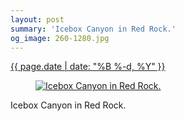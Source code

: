 ```yaml
---
layout: post
summary: 'Icebox Canyon in Red Rock.'
og_image: 260-1280.jpg
---
```


<div class="post">
 <time>
  <a href="/260">
   {{ page.date | date: "%B %-d, %Y" }}
  </a>
 </time>
 <a href="/260">
  <figure data-taken="12/27/2013">
   <img alt="Icebox Canyon in Red Rock." sizes="(min-width: 700px) 50vw, calc(100vw - 2rem)" src="{{ site.assets_url }}/260-640.jpg" srcset="{{ site.assets_url }}/260-1280.jpg 1280w, {{ site.assets_url }}/260-960.jpg 960w, {{ site.assets_url }}/260-640.jpg 640w, {{ site.assets_url }}/260-320.jpg 320w"/>
  </figure>
 </a>
 <span>
  Icebox Canyon in Red Rock.
 </span>
</div>
